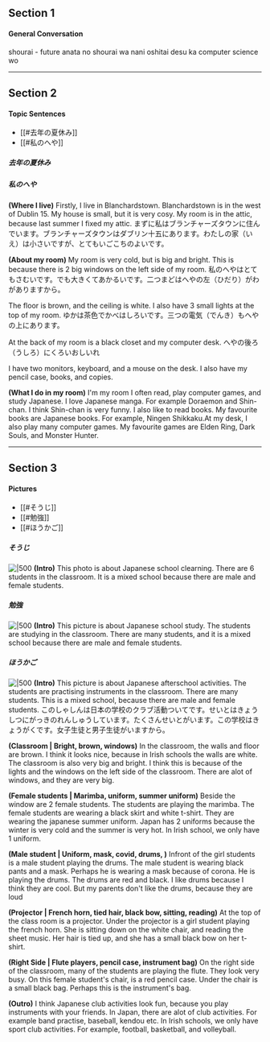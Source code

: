 ## Section 1
#### General Conversation
shourai - future
anata no shourai wa nani oshitai desu ka
computer science wo

****
## Section 2
#### Topic Sentences
- [[#去年の夏休み]]
- [[#私のへや]]

##### 去年の夏休み 



##### 私のへや
**(Where I live)**
Firstly, I live in Blanchardstown. Blanchardstown is in the west of Dublin 15.
My house is small, but it is very cosy. My room is in the attic, because last summer I fixed my attic.
まずに私はブランチャーズタウンに住んでいます。ブランチャーズタウンはダブリン十五にあります。わたしの家（いえ）は小さいですが、とてもいごこちのよいです。

**(About my room)**
My room is very cold, but is big and bright. This is because there is 2 big windows on the left side of my room. 
私のへやはとてもさむいです。でも大きくてあかるいです。二つまどはへやの左（ひだり）がわがありますから。

The floor is brown, and the ceiling is white. I also have 3 small lights at the top of my room. 
ゆかは茶色でかべはしろいです。三つの電気（でんき）もへやの上にあります。

At the back of my room is a black closet and my computer desk. 
へやの後ろ（うしろ）にくろいおしいれ

I have two monitors, keyboard, and a mouse on the desk. I also have my pencil case, books, and copies.


**(What I do in my room)**
I'm my room I often read, play computer games, and study Japanese. 
I love Japanese manga. For example Doraemon and Shin-chan. I think Shin-chan is very funny. I also like to read books. My favourite books are Japanese books. For example, Ningen Shikkaku.At my desk, I also play many computer games. My favourite games are Elden Ring, Dark Souls, and Monster Hunter.

****
## Section 3
#### Pictures
- [[#そうじ]]
- [[#勉強]]
- [[#ほうかご]]

##### そうじ
![|500](https://i.imgur.com/w9QSjKE.jpeg)
**(Intro)**
This photo is about Japanese school clearning. There are 6 students in the classroom. It is a mixed school because there are male and female students.


##### 勉強
![|500](https://i.imgur.com/QgBxCdO.jpeg)
**(Intro)**
This picture is about Japanese school study. The students are studying in the classroom. There are many students, and it is a mixed school because there are male and female students.

##### ほうかご
![|500](https://i.imgur.com/4z4hWAe.jpg)
**(Intro)**
This picture is about Japanese afterschool activities. The students are practising instruments in the classroom. There are many students. This is a mixed school, because there are male and female students.
このしゃしんは日本の学校のクラブ活動ついてです。せいとはきょうしつにがっきのれんしゅうしています。たくさんせいとがいます。この学校はきょうがくです。女子生徒と男子生徒がいますから。

**(Classroom | Bright, brown, windows)**
In the classroom, the walls and floor are brown. I think it looks nice, because in Irish schools the walls are white. The classroom is also very big and bright. I think this is because of the lights and the windows on the left side of the classroom. There are alot of windows, and they are very big. 


**(Female students | Marimba, uniform, summer uniform)**
Beside the window are 2 female students. The students are playing the marimba. The female students are wearing a black skirt and white t-shirt. They are wearing the japanese summer uniform. Japan has 2 uniforms because the winter is very cold and the summer is very hot. In Irish school, we only have 1 uniform. 

**(Male student | Uniform, mask, covid, drums, )**
Infront of the girl students is a male student playing the drums. The male student is wearing black pants and a mask. Perhaps he is wearing a mask because of corona. He is playing the drums. The drums are red and black. I like drums because I think they are cool. But my parents don't like the drums, because they are loud

**(Projector | French horn, tied hair, black bow, sitting, reading)**
At the top of the class room is a projector. Under the projector is a girl student playing the french horn. She is sitting down on the white chair, and reading the sheet music. Her hair is tied up, and she has a small black bow on her t-shirt.

**(Right Side | Flute players, pencil case, instrument bag)**
On the right side of the classroom, many of the students are playing the flute. They look very busy. On this female student's chair, is a red pencil case. Under the chair is a small black bag. Perhaps this is the instrument's bag.

**(Outro)**
I think Japanese club activities look fun, because you play instruments with your friends. In Japan, there are alot of club activities. For example band practise, baseball, kendou etc. In Irish schools, we only have sport club activities. For example, football, basketball, and volleyball.
